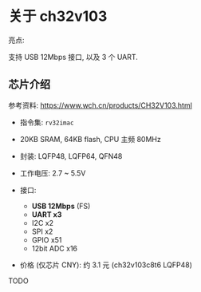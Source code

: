 # 关于 ch32v103

亮点:

支持 USB 12Mbps 接口, 以及 3 个 UART.

## 芯片介绍

参考资料: <https://www.wch.cn/products/CH32V103.html>

- 指令集: `rv32imac`

- 20KB SRAM, 64KB flash, CPU 主频 80MHz

- 封装: LQFP48, LQFP64, QFN48

- 工作电压: 2.7 ~ 5.5V

- 接口:
  - **USB 12Mbps** (FS)
  - **UART x3**
  - I2C x2
  - SPI x2
  - GPIO x51
  - 12bit ADC x16

- 价格 (仅芯片 CNY): 约 3.1 元 (ch32v103c8t6 LQFP48)

TODO
